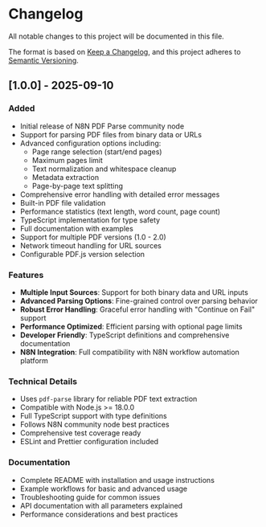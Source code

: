 # Changelog

All notable changes to this project will be documented in this file.

The format is based on [Keep a Changelog](https://keepachangelog.com/en/1.0.0/),
and this project adheres to [Semantic Versioning](https://semver.org/spec/v2.0.0.html).

## [1.0.0] - 2025-09-10

### Added
- Initial release of N8N PDF Parse community node
- Support for parsing PDF files from binary data or URLs
- Advanced configuration options including:
  - Page range selection (start/end pages)
  - Maximum pages limit
  - Text normalization and whitespace cleanup
  - Metadata extraction
  - Page-by-page text splitting
- Comprehensive error handling with detailed error messages
- Built-in PDF file validation
- Performance statistics (text length, word count, page count)
- TypeScript implementation for type safety
- Full documentation with examples
- Support for multiple PDF versions (1.0 - 2.0)
- Network timeout handling for URL sources
- Configurable PDF.js version selection

### Features
- **Multiple Input Sources**: Support for both binary data and URL inputs
- **Advanced Parsing Options**: Fine-grained control over parsing behavior
- **Robust Error Handling**: Graceful error handling with "Continue on Fail" support
- **Performance Optimized**: Efficient parsing with optional page limits
- **Developer Friendly**: TypeScript definitions and comprehensive documentation
- **N8N Integration**: Full compatibility with N8N workflow automation platform

### Technical Details
- Uses `pdf-parse` library for reliable PDF text extraction
- Compatible with Node.js >= 18.0.0
- Full TypeScript support with type definitions
- Follows N8N community node best practices
- Comprehensive test coverage ready
- ESLint and Prettier configuration included

### Documentation
- Complete README with installation and usage instructions
- Example workflows for basic and advanced usage
- Troubleshooting guide for common issues
- API documentation with all parameters explained
- Performance considerations and best practices